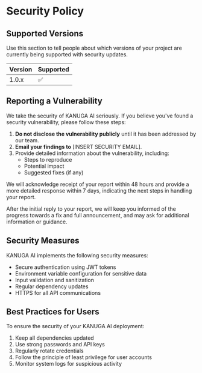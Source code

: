 # Security Policy

## Supported Versions

Use this section to tell people about which versions of your project are currently being supported with security updates.

| Version | Supported          |
| ------- | ------------------ |
| 1.0.x   | :white_check_mark: |

## Reporting a Vulnerability

We take the security of KANUGA AI seriously. If you believe you've found a security vulnerability, please follow these steps:

1. **Do not disclose the vulnerability publicly** until it has been addressed by our team.
2. **Email your findings to** [INSERT SECURITY EMAIL].
3. Provide detailed information about the vulnerability, including:
   - Steps to reproduce
   - Potential impact
   - Suggested fixes (if any)

We will acknowledge receipt of your report within 48 hours and provide a more detailed response within 7 days, indicating the next steps in handling your report.

After the initial reply to your report, we will keep you informed of the progress towards a fix and full announcement, and may ask for additional information or guidance.

## Security Measures

KANUGA AI implements the following security measures:

- Secure authentication using JWT tokens
- Environment variable configuration for sensitive data
- Input validation and sanitization
- Regular dependency updates
- HTTPS for all API communications

## Best Practices for Users

To ensure the security of your KANUGA AI deployment:

1. Keep all dependencies updated
2. Use strong passwords and API keys
3. Regularly rotate credentials
4. Follow the principle of least privilege for user accounts
5. Monitor system logs for suspicious activity 